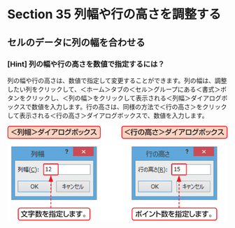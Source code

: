 # Section 35 列幅や行の高さを調整する

## セルのデータに列の幅を合わせる

### [Hint] 列の幅や行の高さを数値で指定するには？

列の幅や行の高さは、数値で指定して変更することができます。列の幅は、調整したい列をクリックして、＜ホーム＞タブの＜セル＞グループにある＜書式＞ボタンをクリックし、＜列の幅＞をクリックして表示される＜列幅＞ダイアログボックスで数値を入力します。行の高さは、同様の方法で＜行の高さ＞をクリックして表示される＜行の高さ＞ダイアログボックスで、数値を入力します。

![](004.png)
